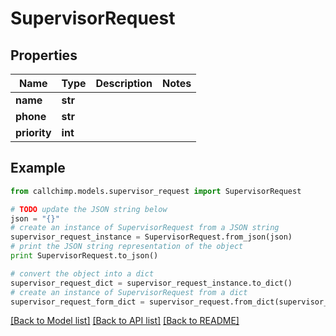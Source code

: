 # SupervisorRequest


## Properties

Name | Type | Description | Notes
------------ | ------------- | ------------- | -------------
**name** | **str** |  | 
**phone** | **str** |  | 
**priority** | **int** |  | 

## Example

```python
from callchimp.models.supervisor_request import SupervisorRequest

# TODO update the JSON string below
json = "{}"
# create an instance of SupervisorRequest from a JSON string
supervisor_request_instance = SupervisorRequest.from_json(json)
# print the JSON string representation of the object
print SupervisorRequest.to_json()

# convert the object into a dict
supervisor_request_dict = supervisor_request_instance.to_dict()
# create an instance of SupervisorRequest from a dict
supervisor_request_form_dict = supervisor_request.from_dict(supervisor_request_dict)
```
[[Back to Model list]](../README.md#documentation-for-models) [[Back to API list]](../README.md#documentation-for-api-endpoints) [[Back to README]](../README.md)


